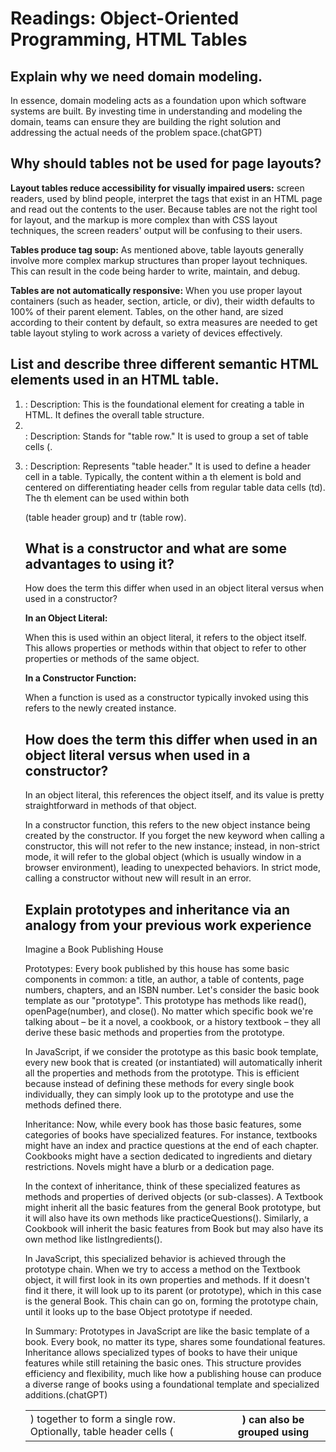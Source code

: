 # Readings: Object-Oriented Programming, HTML Tables

## Explain why we need domain modeling.

In essence, domain modeling acts as a foundation upon which software systems are built. By investing time in understanding and modeling the domain, teams can ensure they are building the right solution and addressing the actual needs of the problem space.(chatGPT)

## Why should tables not be used for page layouts?

**Layout tables reduce accessibility for visually impaired users:** screen readers, used by blind people, interpret the tags that exist in an HTML page and read out the contents to the user. Because tables are not the right tool for layout, and the markup is more complex than with CSS layout techniques, the screen readers' output will be confusing to their users.

**Tables produce tag soup:** As mentioned above, table layouts generally involve more complex markup structures than proper layout techniques. This can result in the code being harder to write, maintain, and debug.

**Tables are not automatically responsive:** When you use proper layout containers (such as header, section, article, or div), their width defaults to 100% of their parent element. Tables, on the other hand, are sized according to their content by default, so extra measures are needed to get table layout styling to work across a variety of devices effectively.

## List and describe three different semantic HTML elements used in an HTML table.

1. <table> : Description: This is the foundational element for creating a table in HTML. It defines the overall table structure.

2. <tr> : Description: Stands for "table row." It is used to group a set of table cells (<td>) together to form a single row. Optionally, table header cells (<th>) can also be grouped using <tr>.

3. <the> : Description: Represents "table header." It is used to define a header cell in a table. Typically, the content within a th element is bold and centered on differentiating header cells from regular table data cells (td). The th element can be used within both <thead> (table header group) and tr (table row).

## What is a constructor and what are some advantages to using it?
How does the term this differ when used in an object literal versus when used in a constructor?

**In an Object Literal:**

When this is used within an object literal, it refers to the object itself. This allows properties or methods within that object to refer to other properties or methods of the same object.

**In a Constructor Function:**

When a function is used as a constructor typically invoked using this refers to the newly created instance. 

## How does the term this differ when used in an object literal versus when used in a constructor?

In an object literal, this references the object itself, and its value is pretty straightforward in methods of that object.

In a constructor function, this refers to the new object instance being created by the constructor. If you forget the new keyword when calling a constructor, this will not refer to the new instance; instead, in non-strict mode, it will refer to the global object (which is usually window in a browser environment), leading to unexpected behaviors. In strict mode, calling a constructor without new will result in an error.

## Explain prototypes and inheritance via an analogy from your previous work experience

Imagine a Book Publishing House

Prototypes:
Every book published by this house has some basic components in common: a title, an author, a table of contents, page numbers, chapters, and an ISBN number. Let's consider the basic book template as our "prototype". This prototype has methods like read(), openPage(number), and close(). No matter which specific book we're talking about – be it a novel, a cookbook, or a history textbook – they all derive these basic methods and properties from the prototype.

In JavaScript, if we consider the prototype as this basic book template, every new book that is created (or instantiated) will automatically inherit all the properties and methods from the prototype. This is efficient because instead of defining these methods for every single book individually, they can simply look up to the prototype and use the methods defined there.

Inheritance:
Now, while every book has those basic features, some categories of books have specialized features. For instance, textbooks might have an index and practice questions at the end of each chapter. Cookbooks might have a section dedicated to ingredients and dietary restrictions. Novels might have a blurb or a dedication page.

In the context of inheritance, think of these specialized features as methods and properties of derived objects (or sub-classes). A Textbook might inherit all the basic features from the general Book prototype, but it will also have its own methods like practiceQuestions(). Similarly, a Cookbook will inherit the basic features from Book but may also have its own method like listIngredients().

In JavaScript, this specialized behavior is achieved through the prototype chain. When we try to access a method on the Textbook object, it will first look in its own properties and methods. If it doesn't find it there, it will look up to its parent (or prototype), which in this case is the general Book. This chain can go on, forming the prototype chain, until it looks up to the base Object prototype if needed.

In Summary:
Prototypes in JavaScript are like the basic template of a book. Every book, no matter its type, shares some foundational features. Inheritance allows specialized types of books to have their unique features while still retaining the basic ones. This structure provides efficiency and flexibility, much like how a publishing house can produce a diverse range of books using a foundational template and specialized additions.(chatGPT)

